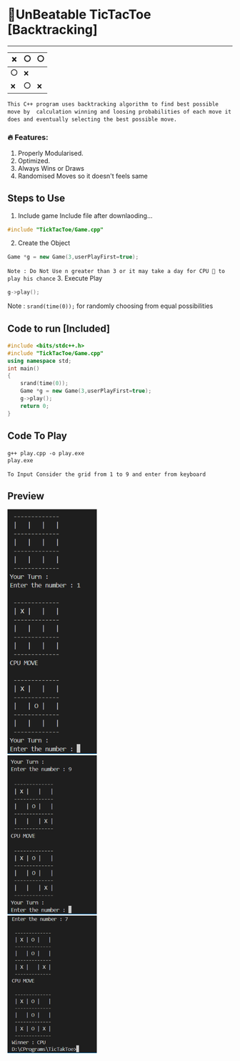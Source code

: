 # 💪UnBeatable TicTacToe [Backtracking]
----


❌|⭕|⭕
-|-|-
⭕|❌|
❌|⭕|❌


``
This C++ program uses backtracking algorithm to find best possible move by 
calculation winning and loosing probabilities of each move it does and eventually
selecting the best possible move.
``

### 🔥 Features:
1. Properly Modularised.
1. Optimized.
1. Always Wins or Draws
1. Randomised Moves so it doesn't feels same

## Steps to Use
1. Include game Include file after downlaoding...
```cpp
#include "TickTacToe/Game.cpp"
```
2. Create the Object
```cpp
Game *g = new Game(3,userPlayFirst=true);
```
`Note : Do Not Use n greater than 3 or it may take a day for CPU 🤡 to play his chance`
3. Execute Play
```cpp
g->play();
```
Note : `srand(time(0));` for randomly choosing from equal possibilities

## Code to run [Included]

``` cpp
#include <bits/stdc++.h>
#include "TickTacToe/Game.cpp"
using namespace std;
int main()
{
    srand(time(0));
    Game *g = new Game(3,userPlayFirst=true);
    g->play();
    return 0;
}
```

## Code To Play
```
g++ play.cpp -o play.exe
play.exe
```
`To Input Consider the grid from 1 to 9 and enter from keyboard`
## Preview
![Preview 1](images/01.png)
<br/>
![Preview 2](images/02.png)
<br/>
![Preview 3](images/03.png)